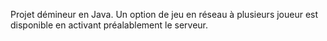 Projet démineur en Java.
Un option de jeu en réseau à plusieurs joueur est disponible en activant préalablement le serveur.
